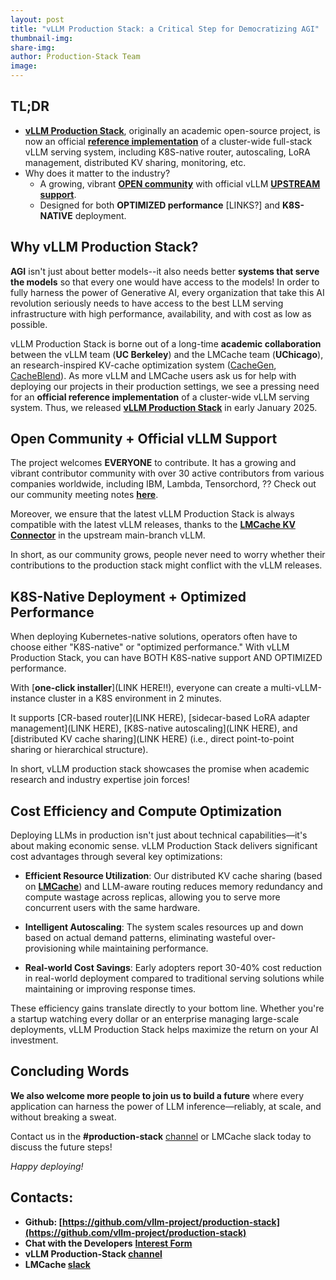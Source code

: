 ```yaml
---
layout: post
title: "vLLM Production Stack: a Critical Step for Democratizing AGI"
thumbnail-img: 
share-img: 
author: Production-Stack Team
image: 
---
```

<be>





## TL;DR

- [**vLLM Production Stack**](https://github.com/vllm-project/production-stack), originally an academic open-source project, is now an official [**reference implementation**](https://docs.vllm.ai/en/latest/deployment/k8s.html) of a cluster-wide full-stack vLLM serving system, including K8S-native router, autoscaling, LoRA management, distributed KV sharing, monitoring, etc.
- Why does it matter to the industry? 
  - A growing, vibrant [**OPEN community**](https://github.com/vllm-project/production-stack/blob/main/community/community-event.md) with official vLLM [**UPSTREAM support**](https://github.com/vllm-project/vllm/pull/12953).
  - Designed for both **OPTIMIZED performance** [LINKS?] and **K8S-NATIVE** deployment.


## Why vLLM Production Stack?

**AGI** isn't just about better models--it also needs better **systems that serve the models** so that every one would have access to the models! In order to fully harness the power of Generative AI, every organization that take this AI revolution seriously needs to have access to the best LLM serving infrastructure with high performance, availability, and with cost as low as possible.

vLLM Production Stack is borne out of a long-time **academic collaboration** between the vLLM team (**UC Berkeley**) and the LMCache team (**UChicago**), an research-inspired KV-cache optimization system ([CacheGen](https://dl.acm.org/doi/10.1145/3651890.3672274), [CacheBlend](https://arxiv.org/abs/2405.16444)). 
As more vLLM and LMCache users ask us for help with deploying our projects in their production settings, we see a pressing need for an **official reference implementation** of a cluster-wide vLLM serving system. Thus, we released [**vLLM Production Stack**](https://github.com/vllm-project/production-stack) in early January 2025. 


## Open Community + Official vLLM Support

The project welcomes **EVERYONE** to contribute. It has a growing and vibrant contributor community with over 30 active contributors from various companies worldwide, including IBM, Lambda, Tensorchord, ??
Check out our community meeting notes [**here**](https://github.com/vllm-project/production-stack/blob/main/community/community-event.md).

Moreover, we ensure that the latest vLLM Production Stack is always compatible with the latest vLLM releases, thanks to the [**LMCache KV Connector**](https://github.com/vllm-project/vllm/pull/12953) in the upstream main-branch vLLM.

In short, as our community grows, people never need to worry whether their contributions to the production stack might conflict with the vLLM releases.


## K8S-Native Deployment + Optimized Performance

When deploying Kubernetes-native solutions, operators often have to choose either "K8S-native" or "optimized performance." With vLLM Production Stack, you can have BOTH K8S-native support AND OPTIMIZED performance. 

With [**one-click installer**](LINK HERE!!), everyone can create a multi-vLLM-instance cluster in a K8S environment in 2 minutes. 

It supports [CR-based router](LINK HERE), [sidecar-based LoRA adapter management](LINK HERE), [K8S-native autoscaling](LINK HERE), and [distributed KV cache sharing](LINK HERE) (i.e., direct point-to-point sharing or hierarchical structure). 

In short, vLLM production stack showcases the promise when academic research and industry expertise join forces! 

## Cost Efficiency and Compute Optimization

Deploying LLMs in production isn't just about technical capabilities—it's about making economic sense. vLLM Production Stack delivers significant cost advantages through several key optimizations:

- **Efficient Resource Utilization**: Our distributed KV cache sharing (based on [**LMCache**](https://github.com/LMCache/LMCache)) and LLM-aware routing reduces memory redundancy and compute wastage across replicas, allowing you to serve more concurrent users with the same hardware.

- **Intelligent Autoscaling**: The system scales resources up and down based on actual demand patterns, eliminating wasteful over-provisioning while maintaining performance.

- **Real-world Cost Savings**: Early adopters report 30-40% cost reduction in real-world deployment compared to traditional serving solutions while maintaining or improving response times.

These efficiency gains translate directly to your bottom line. Whether you're a startup watching every dollar or an enterprise managing large-scale deployments, vLLM Production Stack helps maximize the return on your AI investment.

## Concluding Words

**We also welcome more people to join us to build a future** where every application can harness the power of LLM inference—reliably, at scale, and without breaking a sweat. 

Contact us in the **#production-stack** [channel](https://vllm-dev.slack.com/archives/C089SMEAKRA) or LMCache slack today to discuss the future steps!

*Happy deploying!*

## Contacts:

- **Github: [https://github.com/vllm-project/production-stack](https://github.com/vllm-project/production-stack)**
- **Chat with the Developers** **[Interest Form](https://forms.gle/mQfQDUXbKfp2St1z7)**
- **vLLM Production-Stack [channel](https://vllm-dev.slack.com/archives/C089SMEAKRA)**
- **LMCache [slack](https://join.slack.com/t/lmcacheworkspace/shared_invite/zt-2viziwhue-5Amprc9k5hcIdXT7XevTaQ)**
